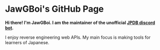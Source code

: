 # JawGBoi's GitHub Page

**Hi there! I'm JawGBoi. I am the maintainer of the unofficial [JPDB discord bot](https://github.com/hopto-dot/JPDB-Discord-Bot).**

I enjoy reverse engineering web APIs. My main focus is making tools for learners of Japanese.
